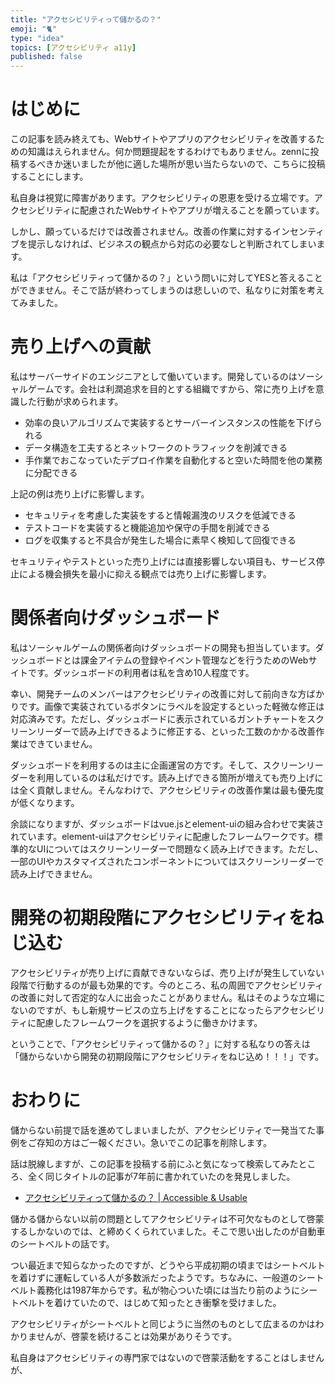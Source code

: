 ```yaml
---
title: "アクセシビリティって儲かるの？"
emoji: "🐈"
type: "idea"
topics: [アクセシビリティ a11y]
published: false
---
```

# はじめに

この記事を読み終えても、Webサイトやアプリのアクセシビリティを改善するための知識はえられません。何か問題提起をするわけでもありません。zennに投稿するべきか迷いましたが他に適した場所が思い当たらないので、こちらに投稿することにします。

私自身は視覚に障害があります。アクセシビリティの恩恵を受ける立場です。アクセシビリティに配慮されたWebサイトやアプリが増えることを願っています。

しかし、願っているだけでは改善されません。改善の作業に対するインセンティブを提示しなければ、ビジネスの観点から対応の必要なしと判断されてしまいます。

私は「アクセシビリティって儲かるの？」という問いに対してYESと答えることができません。そこで話が終わってしまうのは悲しいので、私なりに対策を考えてみました。

# 売り上げへの貢献

私はサーバーサイドのエンジニアとして働いています。開発しているのはソーシャルゲームです。会社は利潤追求を目的とする組織ですから、常に売り上げを意識した行動が求められます。

- 効率の良いアルゴリズムで実装するとサーバーインスタンスの性能を下げられる
- データ構造を工夫するとネットワークのトラフィックを削減できる
- 手作業でおこなっていたデプロイ作業を自動化すると空いた時間を他の業務に分配できる

上記の例は売り上げに影響します。

- セキュリティを考慮した実装をすると情報漏洩のリスクを低減できる
- テストコードを実装すると機能追加や保守の手間を削減できる
- ログを収集すると不具合が発生した場合に素早く検知して回復できる

セキュリティやテストといった売り上げには直接影響しない項目も、サービス停止による機会損失を最小に抑える観点では売り上げに影響します。

# 関係者向けダッシュボード

私はソーシャルゲームの関係者向けダッシュボードの開発も担当しています。ダッシュボードとは課金アイテムの登録やイベント管理などを行うためのWebサイトです。ダッシュボードの利用者は私を含め10人程度です。

幸い、開発チームのメンバーはアクセシビリティの改善に対して前向きな方ばかりです。画像で実装されているボタンにラベルを設定するといった軽微な修正は対応済みです。ただし、ダッシュボードに表示されているガントチャートをスクリーンリーダーで読み上げできるように修正する、といった工数のかかる改善作業はできていません。

ダッシュボードを利用するのは主に企画運営の方です。そして、スクリーンリーダーを利用しているのは私だけです。読み上げできる箇所が増えても売り上げには全く貢献しません。そんなわけで、アクセシビリティの改善作業は最も優先度が低くなります。

余談になりますが、ダッシュボードはvue.jsとelement-uiの組み合わせで実装されています。element-uiはアクセシビリティに配慮したフレームワークです。標準的なUIについてはスクリーンリーダーで問題なく読み上げできます。ただし、一部のUIやカスタマイズされたコンポーネントについてはスクリーンリーダーで読み上げできません。

# 開発の初期段階にアクセシビリティをねじ込む

アクセシビリティが売り上げに貢献できないならば、売り上げが発生していない段階で行動するのが最も効果的です。今のところ、私の周囲でアクセシビリティの改善に対して否定的な人に出会ったことがありません。私はそのような立場にないのですが、もし新規サービスの立ち上げをすることになったらアクセシビリティに配慮したフレームワークを選択するように働きかけます。

ということで、「アクセシビリティって儲かるの？」に対する私なりの答えは「儲からないから開発の初期段階にアクセシビリティをねじ込め！！！」です。

# おわりに

儲からない前提で話を進めてしまいましたが、アクセシビリティで一発当てた事例をご存知の方はご一報ください。急いでこの記事を削除します。

話は脱線しますが、この記事を投稿する前にふと気になって検索してみたところ、全く同じタイトルの記事が7年前に書かれていたのを発見しました。

- [アクセシビリティって儲かるの？ | Accessible & Usable](https://accessible-usable.net/2014/06/entry_140626.html)

儲かる儲からない以前の問題としてアクセシビリティは不可欠なものとして啓蒙するしかないのでは、と締めくくられていました。そこで思い出したのが自動車のシートベルトの話です。

つい最近まで知らなかったのですが、どうやら平成初期の頃まではシートベルトを着けずに運転している人が多数派だったようです。ちなみに、一般道のシートベルト義務化は1987年からです。私が物心ついた頃には当たり前のようにシートベルトを着けていたので、はじめて知ったとき衝撃を受けました。

アクセシビリティがシートベルトと同じように当然のものとして広まるのかはわかりませんが、啓蒙を続けることは効果がありそうです。

私自身はアクセシビリティの専門家ではないので啓蒙活動をすることはしませんが、
